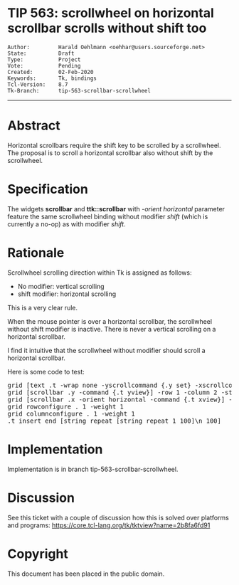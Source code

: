 # TIP 563: scrollwheel on horizontal scrollbar scrolls without shift too
	Author:         Harald Oehlmann <oehhar@users.sourceforge.net>
	State:          Draft
	Type:           Project
	Vote:           Pending
	Created:        02-Feb-2020
	Keywords:       Tk, bindings
	Tcl-Version:    8.7
	Tk-Branch:      tip-563-scrollbar-scrollwheel
-----

# Abstract

Horizontal scrollbars require the shift key to be scrolled by a scrollwheel.
The proposal is to scroll a horizontal scrollbar also without shift by the scrollwheel.

# Specification

The widgets **scrollbar** and **ttk::scrollbar** with *-orient horizontal* parameter feature the same scrollwheel binding without modifier *shift* (which is currently a no-op) as with modifier *shift*.

# Rationale

Scrollwheel scrolling direction within Tk is assigned as follows:

   *   No modifier: vertical scrolling
   *   shift modifier: horizontal scrolling

This is a very clear rule.

When the mouse pointer is over a horizontal scrollbar, the scrollwheel without shift modifier is inactive. There is never a vertical scrolling on a horizontal scrollbar.

I find it intuitive that the scrollwheel without modifier should scroll a horizontal scrollbar.

Here is some code to test:

<pre>
grid [text .t -wrap none -yscrollcommand {.y set} -xscrollcommand {.x set}] -row 1 -column 1 -sticky nesw
grid [scrollbar .y -command {.t yview}] -row 1 -column 2 -sticky ns
grid [scrollbar .x -orient horizontal -command {.t xview}] -row 2 -column 1 -sticky ew
grid rowconfigure . 1 -weight 1
grid columnconfigure . 1 -weight 1
.t insert end [string repeat [string repeat 1 100]\n 100]
</pre>

# Implementation

Implementation is in branch tip-563-scrollbar-scrollwheel.

# Discussion

See this ticket with a couple of discussion how this is solved over platforms and programs:
<https://core.tcl-lang.org/tk/tktview?name=2b8fa6fd91>

# Copyright

This document has been placed in the public domain.

